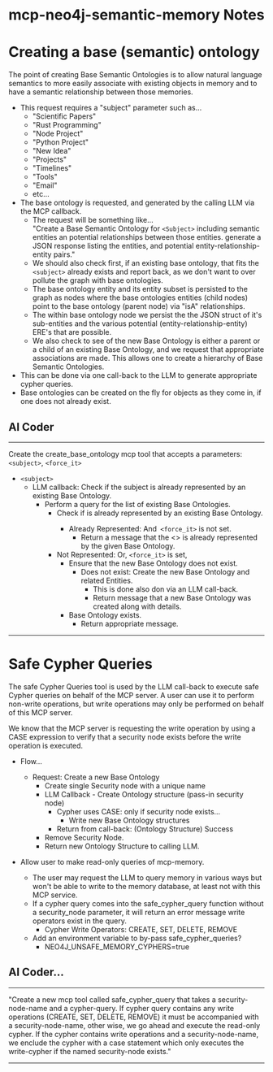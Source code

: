 # mcp-neo4j-semantic-memory Notes

# Creating a base (semantic) ontology

The point of creating Base Semantic Ontologies is to allow natural language semantics to more easily associate with existing objects in memory and to have a semantic relationship between those memories.

- This request requires a "subject" parameter such as... 
  - "Scientific Papers"
  - "Rust Programming"
  - "Node Project"
  - "Python Project"
  - "New Idea"
  - "Projects"
  - "Timelines"
  - "Tools"
  - "Email"
  - etc...
- The base ontology is requested, and generated by the calling LLM via the MCP callback.
  - The request will be something like...<br>
    "Create a Base Semantic Ontology for `<Subject>` including semantic entities an potential relationships between those entities. generate a JSON response listing the entities, and potential entity-relationship-entity pairs."
  - We should also check first, if an existing base ontology, that fits the `<subject>` already exists and report back, as we don't want to over pollute the graph with base ontologies.
  - The base ontology entity and its entity subset is persisted to the graph as nodes where the base ontologies entities (child nodes) point to the base ontology (parent node) via "isA" relationships.
  - The within base ontology node we persist the the JSON struct of it's sub-entities and the various potential (entity-relationship-entity) ERE's that are possible.
  - We also check to see of the new Base Ontology is either a parent or a child of an existing Base Ontology, and we request that appropriate associations are made. This allows one to create a hierarchy of Base Semantic Ontologies.
- This can be done via one call-back to the LLM to generate appropriate cypher queries.
- Base ontologies can be created on the fly for objects as they come in, if one does not already exist.

## AI Coder

---

Create the create_base_ontology mcp tool that accepts a parameters: `<subject>`, `<force_it>`<br> 
- `<subject>`<br>
  - LLM callback: Check if the subject is already represented by an existing Base Ontology.<br>
    - Perform a query for the list of existing Base Ontologies.<br>
        - Check if <subject> is already represented by an existing Base Ontology.<br>
          - Already Represented: And` <force_it>` is not set.<br>
            - Return a message that the <<subject>> is already represented by the given Base Ontology.<br>
        - Not Represented: Or, `<force_it>` is set,<br>
          - Ensure that the new Base Ontology does not exist.<br>
            - Does not exist: Create the new Base Ontology and related Entities.<br>
              - This is done also don via an LLM call-back.
              - Return message that a new Base Ontology was created along with details.
          - Base Ontology exists.
            - Return appropriate message.

   

---

# Safe Cypher Queries

The safe Cypher Queries tool is used by the LLM call-back to execute safe Cypher queries on behalf of the MCP server. A user can use it to perform non-write operations, but write operations may only be performed on behalf of this MCP server.

We know that the MCP server is requesting the write operation by using a CASE expression to verify that a security node exists before the write operation is executed.

- Flow...
  - Request: Create a new Base Ontology
    - Create single Security node with a unique name
    - LLM Callback - Create Ontology structure (pass-in security node)
      - Cypher uses CASE: only if security node exists...
        - Write new Base Ontology structures
      - Return from call-back: (Ontology Structure) Success
    - Remove Security Node.
    - Return new Ontology Structure to calling LLM.

- Allow user to make read-only queries of mcp-memory.
  - The user may request the LLM to query memory in various ways but won't be able to write to the memory database, at least not with this MCP service.
  - If a cypher query comes into the safe_cypher_query function without a security_node parameter, it will return an error message write operators exist in the query.
    - Cypher Write Operators: CREATE, SET, DELETE, REMOVE
  - Add an environment variable to by-pass safe_cypher_queries? 
    - NEO4J_UNSAFE_MEMORY_CYPHERS=true 

## AI Coder...

---

  "Create a new mcp tool called safe_cypher_query that takes a security-node-name and a cypher-query. If cypher query contains any write operations (CREATE, SET, DELETE, REMOVE) it must be accompanied with a security-node-name, other wise, we go ahead and execute the read-only cypher. If the cypher contains write operations and a security-node-name, we enclude the cypher with a case statement which only executes the write-cypher if the named security-node exists."
  
---
